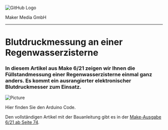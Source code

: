 ![GitHub Logo](http://www.heise.de/make/icons/make_logo.png)

Maker Media GmbH

***

# Blutdruckmessung an einer Regenwasserzisterne

### In diesem Artikel aus Make 6/21 zeigen wir  Ihnen die Füllstandmessung einer Regenwasserzisterne einmal ganz anders. Es kommt ein ausrangierter elektronischer Blutdruckmesser zum Einsatz.



![Picture](https://github.com/MakeMagazinDE/Zisternensensor/blob/main/Sensor.jpg) 

Hier finden Sie den Arduino Code.

Den vollständigen Artikel mit der Bauanleitung gibt es in der [Make-Ausgabe 6/21 ab Seite 74](https://www.heise.de/select/make/2021/6/2125307172628359231). 
